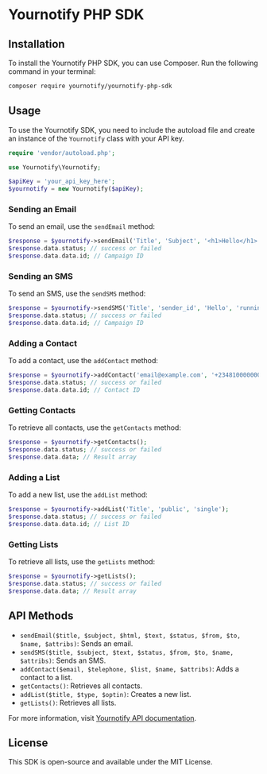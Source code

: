 # Yournotify PHP SDK

## Installation

To install the Yournotify PHP SDK, you can use Composer. Run the following command in your terminal:

```bash
composer require yournotify/yournotify-php-sdk
```

## Usage

To use the Yournotify SDK, you need to include the autoload file and create an instance of the `Yournotify` class with your API key.

```php
require 'vendor/autoload.php';

use Yournotify\Yournotify;

$apiKey = 'your_api_key_here';
$yournotify = new Yournotify($apiKey);
```

### Sending an Email

To send an email, use the `sendEmail` method:

```php
$response = $yournotify->sendEmail('Title', 'Subject', '<h1>Hello</h1>', 'Hello', 'running', 'sender@example.com', 'recipient@example.com', 'Name', 'object{key => value}');
$response.data.status; // success or failed
$response.data.data.id; // Campaign ID
```

### Sending an SMS

To send an SMS, use the `sendSMS` method:

```php
$response = $yournotify->sendSMS('Title', 'sender_id', 'Hello', 'running', '+2348100000000', 'Name', 'object{key => value}');
$response.data.status; // success or failed
$response.data.data.id; // Campaign ID
```

### Adding a Contact

To add a contact, use the `addContact` method:

```php
$response = $yournotify->addContact('email@example.com', '+2348100000000', 'list_id', 'Contact Name');
$response.data.status; // success or failed
$response.data.data.id; // Contact ID
```

### Getting Contacts

To retrieve all contacts, use the `getContacts` method:

```php
$response = $yournotify->getContacts();
$response.data.status; // success or failed
$response.data.data; // Result array
```

### Adding a List

To add a new list, use the `addList` method:

```php
$response = $yournotify->addList('Title', 'public', 'single');
$response.data.status; // success or failed
$response.data.data.id; // List ID
```

### Getting Lists

To retrieve all lists, use the `getLists` method:

```php
$response = $yournotify->getLists();
$response.data.status; // success or failed
$response.data.data; // Result array
```

## API Methods

-   `sendEmail($title, $subject, $html, $text, $status, $from, $to, $name, $attribs)`: Sends an email.
-   `sendSMS($title, $subject, $text, $status, $from, $to, $name, $attribs)`: Sends an SMS.
-   `addContact($email, $telephone, $list, $name, $attribs)`: Adds a contact to a list.
-   `getContacts()`: Retrieves all contacts.
-   `addList($title, $type, $optin)`: Creates a new list.
-   `getLists()`: Retrieves all lists.

For more information, visit [Yournotify API documentation](https://api.yournotify.com/doc).

## License

This SDK is open-source and available under the MIT License.
